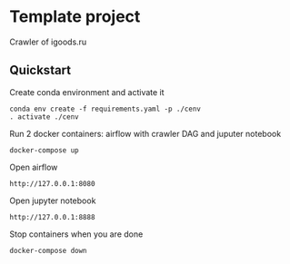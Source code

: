 # Template project

Crawler of igoods.ru

## Quickstart   
Create conda environment and activate it

    conda env create -f requirements.yaml -p ./cenv
    . activate ./cenv

Run 2 docker containers: airflow with crawler DAG and juputer notebook

    docker-compose up

Open airflow

    http://127.0.0.1:8080

Open jupyter notebook

    http://127.0.0.1:8888
    
Stop containers when you are done

    docker-compose down